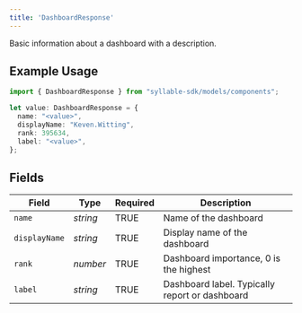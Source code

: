 ```yaml
---
title: 'DashboardResponse'
---
```


Basic information about a dashboard with a description.

## Example Usage

```typescript
import { DashboardResponse } from "syllable-sdk/models/components";

let value: DashboardResponse = {
  name: "<value>",
  displayName: "Keven.Witting",
  rank: 395634,
  label: "<value>",
};
```

## Fields

| Field                                           | Type                                            | Required                                        | Description                                     |
| ----------------------------------------------- | ----------------------------------------------- | ----------------------------------------------- | ----------------------------------------------- |
| `name`                                          | *string*                                        | TRUE                              | Name of the dashboard                           |
| `displayName`                                   | *string*                                        | TRUE                              | Display name of the dashboard                   |
| `rank`                                          | *number*                                        | TRUE                              | Dashboard importance, 0 is the highest          |
| `label`                                         | *string*                                        | TRUE                              | Dashboard label.  Typically report or dashboard |